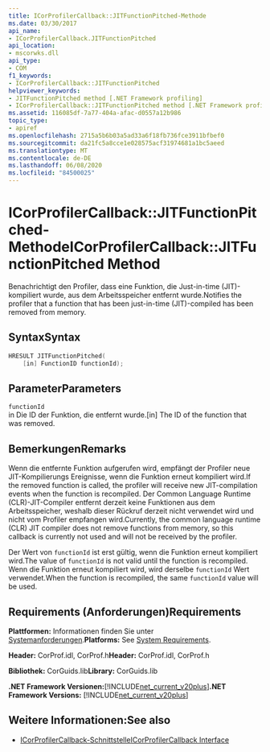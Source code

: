 ```yaml
---
title: ICorProfilerCallback::JITFunctionPitched-Methode
ms.date: 03/30/2017
api_name:
- ICorProfilerCallback.JITFunctionPitched
api_location:
- mscorwks.dll
api_type:
- COM
f1_keywords:
- ICorProfilerCallback::JITFunctionPitched
helpviewer_keywords:
- JITFunctionPitched method [.NET Framework profiling]
- ICorProfilerCallback::JITFunctionPitched method [.NET Framework profiling]
ms.assetid: 116085df-7a77-404a-afac-d0557a12b986
topic_type:
- apiref
ms.openlocfilehash: 2715a5b6b03a5ad33a6f18fb736fce3911bfbef0
ms.sourcegitcommit: da21fc5a8cce1e028575acf31974681a1bc5aeed
ms.translationtype: MT
ms.contentlocale: de-DE
ms.lasthandoff: 06/08/2020
ms.locfileid: "84500025"
---
```

# <a name="icorprofilercallbackjitfunctionpitched-method"></a><span data-ttu-id="feee9-102">ICorProfilerCallback::JITFunctionPitched-Methode</span><span class="sxs-lookup"><span data-stu-id="feee9-102">ICorProfilerCallback::JITFunctionPitched Method</span></span>
<span data-ttu-id="feee9-103">Benachrichtigt den Profiler, dass eine Funktion, die Just-in-time (JIT)-kompiliert wurde, aus dem Arbeitsspeicher entfernt wurde.</span><span class="sxs-lookup"><span data-stu-id="feee9-103">Notifies the profiler that a function that has been just-in-time (JIT)-compiled has been removed from memory.</span></span>  
  
## <a name="syntax"></a><span data-ttu-id="feee9-104">Syntax</span><span class="sxs-lookup"><span data-stu-id="feee9-104">Syntax</span></span>  
  
```cpp  
HRESULT JITFunctionPitched(  
    [in] FunctionID functionId);  
```  
  
## <a name="parameters"></a><span data-ttu-id="feee9-105">Parameter</span><span class="sxs-lookup"><span data-stu-id="feee9-105">Parameters</span></span>  
 `functionId`  
 <span data-ttu-id="feee9-106">in Die ID der Funktion, die entfernt wurde.</span><span class="sxs-lookup"><span data-stu-id="feee9-106">[in] The ID of the function that was removed.</span></span>  
  
## <a name="remarks"></a><span data-ttu-id="feee9-107">Bemerkungen</span><span class="sxs-lookup"><span data-stu-id="feee9-107">Remarks</span></span>  
 <span data-ttu-id="feee9-108">Wenn die entfernte Funktion aufgerufen wird, empfängt der Profiler neue JIT-Kompilierungs Ereignisse, wenn die Funktion erneut kompiliert wird.</span><span class="sxs-lookup"><span data-stu-id="feee9-108">If the removed function is called, the profiler will receive new JIT-compilation events when the function is recompiled.</span></span> <span data-ttu-id="feee9-109">Der Common Language Runtime (CLR)-JIT-Compiler entfernt derzeit keine Funktionen aus dem Arbeitsspeicher, weshalb dieser Rückruf derzeit nicht verwendet wird und nicht vom Profiler empfangen wird.</span><span class="sxs-lookup"><span data-stu-id="feee9-109">Currently, the common language runtime (CLR) JIT compiler does not remove functions from memory, so this callback is currently not used and will not be received by the profiler.</span></span>  
  
 <span data-ttu-id="feee9-110">Der Wert von `functionId` ist erst gültig, wenn die Funktion erneut kompiliert wird.</span><span class="sxs-lookup"><span data-stu-id="feee9-110">The value of `functionId` is not valid until the function is recompiled.</span></span> <span data-ttu-id="feee9-111">Wenn die Funktion erneut kompiliert wird, wird derselbe `functionId` Wert verwendet.</span><span class="sxs-lookup"><span data-stu-id="feee9-111">When the function is recompiled, the same `functionId` value will be used.</span></span>  
  
## <a name="requirements"></a><span data-ttu-id="feee9-112">Requirements (Anforderungen)</span><span class="sxs-lookup"><span data-stu-id="feee9-112">Requirements</span></span>  
 <span data-ttu-id="feee9-113">**Plattformen:** Informationen finden Sie unter [Systemanforderungen](../../get-started/system-requirements.md).</span><span class="sxs-lookup"><span data-stu-id="feee9-113">**Platforms:** See [System Requirements](../../get-started/system-requirements.md).</span></span>  
  
 <span data-ttu-id="feee9-114">**Header:** CorProf.idl, CorProf.h</span><span class="sxs-lookup"><span data-stu-id="feee9-114">**Header:** CorProf.idl, CorProf.h</span></span>  
  
 <span data-ttu-id="feee9-115">**Bibliothek:** CorGuids.lib</span><span class="sxs-lookup"><span data-stu-id="feee9-115">**Library:** CorGuids.lib</span></span>  
  
 <span data-ttu-id="feee9-116">**.NET Framework Versionen:**[!INCLUDE[net_current_v20plus](../../../../includes/net-current-v20plus-md.md)]</span><span class="sxs-lookup"><span data-stu-id="feee9-116">**.NET Framework Versions:** [!INCLUDE[net_current_v20plus](../../../../includes/net-current-v20plus-md.md)]</span></span>  
  
## <a name="see-also"></a><span data-ttu-id="feee9-117">Weitere Informationen:</span><span class="sxs-lookup"><span data-stu-id="feee9-117">See also</span></span>

- [<span data-ttu-id="feee9-118">ICorProfilerCallback-Schnittstelle</span><span class="sxs-lookup"><span data-stu-id="feee9-118">ICorProfilerCallback Interface</span></span>](icorprofilercallback-interface.md)
